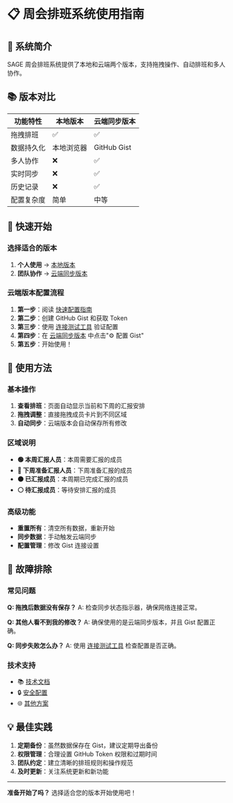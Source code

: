 # 📋 周会排班系统使用指南

## 🎯 系统简介

SAGE 周会排班系统提供了本地和云端两个版本，支持拖拽操作、自动排班和多人协作。

## 📚 版本对比

| 功能特性 | 本地版本 | 云端同步版本 |
|---------|---------|-------------|
| 拖拽排班 | ✅ | ✅ |
| 数据持久化 | 本地浏览器 | GitHub Gist |
| 多人协作 | ❌ | ✅ |
| 实时同步 | ❌ | ✅ |
| 历史记录 | ❌ | ✅ |
| 配置复杂度 | 简单 | 中等 |

## 🚀 快速开始

### 选择适合的版本

1. **个人使用** → [本地版本](weekly_meeting.md)
2. **团队协作** → [云端同步版本](weekly_meeting_v2.md)

### 云端版本配置流程

1. **第一步**：阅读 [快速配置指南](gist_setup_guide.md)
2. **第二步**：创建 GitHub Gist 和获取 Token
3. **第三步**：使用 [连接测试工具](gist_test.md) 验证配置
4. **第四步**：在 [云端同步版本](weekly_meeting_v2.md) 中点击"⚙️ 配置 Gist"
5. **第五步**：开始使用！

## 📖 使用方法

### 基本操作

1. **查看排班**：页面自动显示当前和下周的汇报安排
2. **拖拽调整**：直接拖拽成员卡片到不同区域
3. **自动同步**：云端版本会自动保存所有修改

### 区域说明

- **🟢 本周汇报人员**：本周需要汇报的成员
- **🔵 下周准备汇报人员**：下周准备汇报的成员  
- **🟠 已汇报成员**：本周期已完成汇报的成员
- **⚪ 待汇报成员**：等待安排汇报的成员

### 高级功能

- **重置所有**：清空所有数据，重新开始
- **同步数据**：手动触发云端同步
- **配置管理**：修改 Gist 连接设置

## 🔧 故障排除

### 常见问题

**Q: 拖拽后数据没有保存？**
A: 检查同步状态指示器，确保网络连接正常。

**Q: 其他人看不到我的修改？**
A: 确保使用的是云端同步版本，并且 Gist 配置正确。

**Q: 同步失败怎么办？**
A: 使用 [连接测试工具](gist_test.md) 检查配置是否正确。

### 技术支持

- 📚 [技术文档](gist_sync_guide.md)
- 🔒 [安全配置](config_security.md)
- 🌐 [其他方案](cloud_database_guide.md)

## 💡 最佳实践

1. **定期备份**：虽然数据保存在 Gist，建议定期导出备份
2. **权限管理**：合理设置 GitHub Token 权限和过期时间
3. **团队约定**：建立清晰的排班规则和操作规范
4. **及时更新**：关注系统更新和新功能

---

**准备开始了吗？** 选择适合您的版本开始使用吧！
